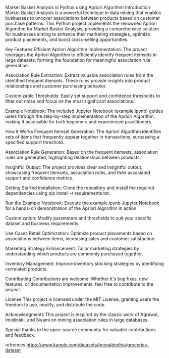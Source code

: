 Market Basket Analysis in Python using Apriori Algorithm
Introduction
Market Basket Analysis is a powerful technique in data mining that enables businesses to uncover associations between products based on customer purchase patterns. This Python project implements the renowned Apriori Algorithm for Market Basket Analysis, providing a comprehensive solution for businesses aiming to enhance their marketing strategies, optimize product placements, and boost cross-selling opportunities.

Key Features
Efficient Apriori Algorithm Implementation: The project leverages the Apriori Algorithm to efficiently identify frequent itemsets in large datasets, forming the foundation for meaningful association rule generation.

Association Rule Extraction: Extract valuable association rules from the identified frequent itemsets. These rules provide insights into product relationships and customer purchasing behavior.

Customizable Thresholds: Easily set support and confidence thresholds to filter out noise and focus on the most significant associations.

Example Notebook: The included Jupyter Notebook (example.ipynb) guides users through the step-by-step implementation of the Apriori Algorithm, making it accessible for both beginners and experienced practitioners.

How it Works
Frequent Itemset Generation: The Apriori Algorithm identifies sets of items that frequently appear together in transactions, surpassing a specified support threshold.

Association Rule Generation: Based on the frequent itemsets, association rules are generated, highlighting relationships between products.

Insightful Output: The project provides clear and insightful output, showcasing frequent itemsets, association rules, and their associated support and confidence metrics.

Getting Started
Installation: Clone the repository and install the required dependencies using pip install -r requirements.txt.

Run the Example Notebook: Execute the example.ipynb Jupyter Notebook for a hands-on demonstration of the Apriori Algorithm in action.

Customization: Modify parameters and thresholds to suit your specific dataset and business requirements.

Use Cases
Retail Optimization: Optimize product placements based on associations between items, increasing sales and customer satisfaction.

Marketing Strategy Enhancement: Tailor marketing strategies by understanding which products are commonly purchased together.

Inventory Management: Improve inventory stocking strategies by identifying correlated products.

Contributing
Contributions are welcome! Whether it's bug fixes, new features, or documentation improvements, feel free to contribute to the project.

License
This project is licensed under the MIT License, granting users the freedom to use, modify, and distribute the code.

Acknowledgments
This project is inspired by the classic work of Agrawal, Imielinski, and Swami on mining association rules in large databases.

Special thanks to the open-source community for valuable contributions and feedback.

refrences
https://www.kaggle.com/datasets/heeraldedhia/groceries-dataset
